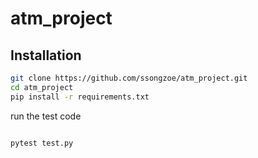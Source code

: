 # atm_project

## Installation
  ```bash
git clone https://github.com/ssongzoe/atm_project.git
cd atm_project
pip install -r requirements.txt

  ```
run the test code

  ```bash

  pytest test.py 

  ```